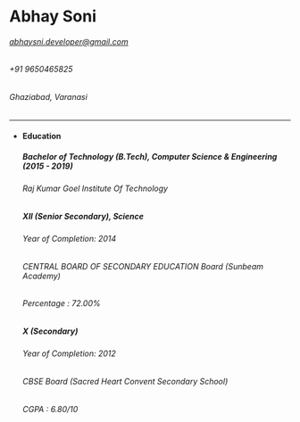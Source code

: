 # Abhay Soni<br/>
###### abhaysni.developer@gmail.com
###### +91 9650465825
###### Ghaziabad, Varanasi
___



* #### Education

  ##### Bachelor of Technology (B.Tech), Computer Science & Engineering (2015 - 2019)
  ###### Raj Kumar Goel Institute Of Technology

  ##### XII (Senior Secondary), Science
  ###### Year of Completion: 2014
  ###### CENTRAL BOARD OF SECONDARY EDUCATION Board (Sunbeam Academy)
  ###### Percentage : 72.00%

  ##### X (Secondary)
  ###### Year of Completion: 2012
  ###### CBSE Board (Sacred Heart Convent Secondary School)
  ###### CGPA : 6.80/10



